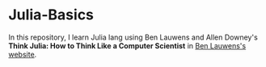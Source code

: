 # Julia-Basics
In this repository, I learn Julia lang using Ben Lauwens and Allen Downey's **Think Julia: How to Think Like a Computer Scientist** in [Ben Lauwens's website](https://benlauwens.github.io/ThinkJulia.jl/latest/book.html).